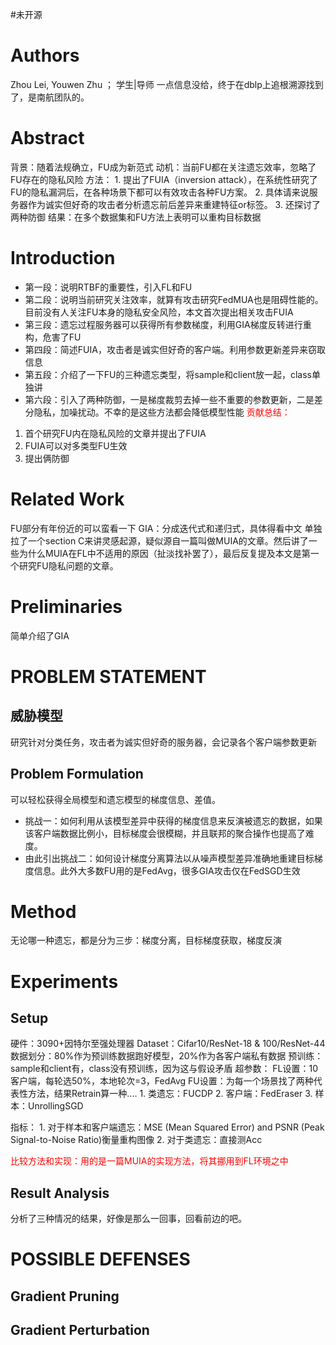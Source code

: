 #未开源 

# Authors
Zhou Lei, Youwen Zhu ； 学生|导师
一点信息没给，终于在dblp上追根溯源找到了，是南航团队的。

# Abstract
背景：随着法规确立，FU成为新范式
动机：当前FU都在关注遗忘效率，忽略了FU存在的隐私风险
方法：
	1. 提出了FUIA（inversion attack），在系统性研究了FU的隐私漏洞后，在各种场景下都可以有效攻击各种FU方案。
	2. 具体请来说服务器作为诚实但好奇的攻击者分析遗忘前后差异来重建特征or标签。
	3. 还探讨了两种防御
结果：在多个数据集和FU方法上表明可以重构目标数据


# Introduction
+ 第一段：说明RTBF的重要性，引入FL和FU
+ 第二段：说明当前研究关注效率，就算有攻击研究FedMUA也是阻碍性能的。目前没有人关注FU本身的隐私安全风险，本文首次提出相关攻击FUIA
+ 第三段：遗忘过程服务器可以获得所有参数梯度，利用GIA梯度反转进行重构，危害了FU
+ 第四段：简述FUIA，攻击者是诚实但好奇的客户端。利用参数更新差异来窃取信息
+ 第五段：介绍了一下FU的三种遗忘类型，将sample和client放一起，class单独讲
+ 第六段：引入了两种防御，一是梯度裁剪去掉一些不重要的参数更新，二是差分隐私，加噪扰动。不幸的是这些方法都会降低模型性能
<font color="#ff0000">贡献总结：</font>
1. 首个研究FU内在隐私风险的文章并提出了FUIA
2. FUIA可以对多类型FU生效
3. 提出俩防御

# Related Work
FU部分有年份近的可以蛮看一下
GIA：分成迭代式和递归式，具体得看中文
单独拉了一个section C来讲灵感起源，疑似源自一篇叫做MUIA的文章。然后讲了一些为什么MUIA在FL中不适用的原因（扯淡找补罢了），最后反复提及本文是第一个研究FU隐私问题的文章。

# Preliminaries
简单介绍了GIA

# PROBLEM STATEMENT
## 威胁模型
研究针对分类任务，攻击者为诚实但好奇的服务器，会记录各个客户端参数更新

## Problem Formulation
可以轻松获得全局模型和遗忘模型的梯度信息、差值。
+ 挑战一：如何利用从该模型差异中获得的梯度信息来反演被遗忘的数据，如果该客户端数据比例小，目标梯度会很模糊，并且联邦的聚合操作也提高了难度。
+ 由此引出挑战二：如何设计梯度分离算法以从噪声模型差异准确地重建目标梯度信息。此外大多数FU用的是FedAvg，很多GIA攻击仅在FedSGD生效


# Method
无论哪一种遗忘，都是分为三步：梯度分离，目标梯度获取，梯度反演




# Experiments
## Setup
硬件：3090+因特尔至强处理器
Dataset：Cifar10/ResNet-18 & 100/ResNet-44
数据划分：80%作为预训练数据跑好模型，20%作为各客户端私有数据
预训练：sample和client有，class没有预训练，因为这与假设矛盾
超参数：
	FL设置：10客户端，每轮选50%，本地轮次=3，FedAvg
	FU设置：为每一个场景找了两种代表性方法，结果Retrain算一种....
		1. 类遗忘：FUCDP
		2. 客户端：FedEraser
		3. 样本：UnrollingSGD

指标：
	1. 对于样本和客户端遗忘：MSE (Mean Squared Error) and PSNR (Peak Signal-to-Noise Ratio)衡量重构图像
	2. 对于类遗忘：直接测Acc

<font color="#ff0000">比较方法和实现：用的是一篇MUIA的实现方法，将其挪用到FL环境之中</font>

## Result Analysis
分析了三种情况的结果，好像是那么一回事，回看前边的吧。

# POSSIBLE DEFENSES
## Gradient Pruning

## Gradient Perturbation